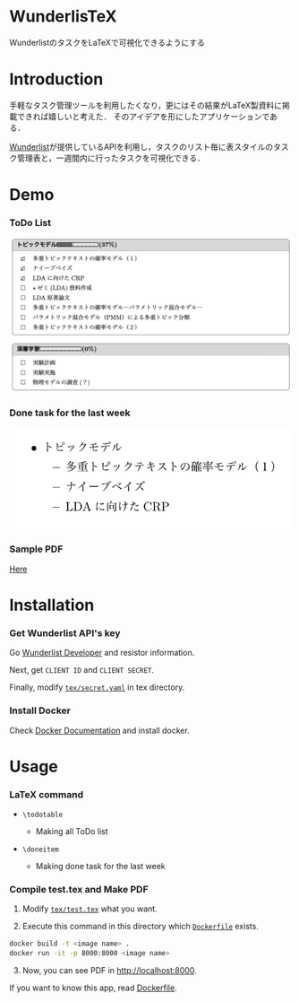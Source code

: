 # WunderlisTeX
WunderlistのタスクをLaTeXで可視化できるようにする


# Introduction

手軽なタスク管理ツールを利用したくなり，更にはその結果がLaTeX製資料に掲載できれば嬉しいと考えた．
そのアイデアを形にしたアプリケーションである．

[Wunderlist](https://www.wunderlist.com)が提供しているAPIを利用し，タスクのリスト毎に表スタイルのタスク管理表と，一週間内に行ったタスクを可視化できる．


# Demo

### ToDo List
![alt](demo/screenshot_1.png)

### Done task for the last week
![alt](demo/screenshot_2.png)

### Sample PDF
[Here](tex/test.pdf)


# Installation

### Get Wunderlist API's key
Go [Wunderlist Developer](https://developer.wunderlist.com/) and resistor information.

Next, get `CLIENT ID` and `CLIENT SECRET`.

Finally, modify [`tex/secret.yaml`](tex/secret.yaml) in tex directory.

### Install Docker
Check [Docker Documentation](https://docs.docker.com/) and install docker.


# Usage

### LaTeX command

* `\todotable`

    * Making all ToDo list

* `\doneitem`

    * Making done task for the last week


### Compile test.tex and Make PDF

1. Modify [`tex/test.tex`](tex/test.tex) what you want.

2. Execute this command in this directory which [`Dockerfile`](Dockerfile) exists.

~~~sh
docker build -t <image name> .
docker run -it -p 8000:8000 <image name>
~~~

3. Now, you can see PDF in [http://localhost:8000](http://localhost:8000).

If you want to know this app, read [Dockerfile](Dockerfile).
